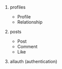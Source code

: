 1. profiles
    - Profile 
    - Relationship


2. posts
    - Post
    - Comment
    - Like

3. allauth (authentication)

